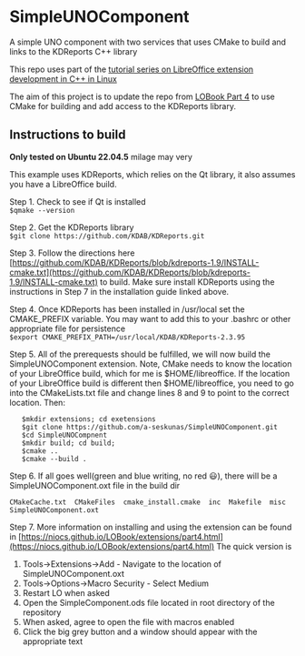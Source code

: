 # SimpleUNOComponent
A simple UNO component with two services that uses CMake to build and links to the KDReports C++ library

This repo uses part of the [tutorial series on LibreOffice extension development in C++ in Linux](https://niocs.github.io/LOBook/extensions/index.html)

The aim of this project is to update the repo from [LOBook Part 4](https://niocs.github.io/LOBook/extensions/part4.html) to use CMake for building
and add access to the KDReports library.

## Instructions to build
**Only tested on Ubuntu 22.04.5** milage may very

This example uses KDReports, which relies on the Qt library, it also assumes you have a LibreOffice build.

Step 1. Check to see if Qt is installed\
  ```$qmake --version```

Step 2. Get the KDReports library\
  ```$git clone https://github.com/KDAB/KDReports.git```

Step 3. Follow the directions here [https://github.com/KDAB/KDReports/blob/kdreports-1.9/INSTALL-cmake.txt](https://github.com/KDAB/KDReports/blob/kdreports-1.9/INSTALL-cmake.txt)
   to build. Make sure install KDReports using the instructions in Step 7 in the installation guide linked above.

Step 4. Once KDReports has been installed in /usr/local set the CMAKE_PREFIX variable.
   You may want to add this to your .bashrc or other appropriate file for persistence\
   ```$export CMAKE_PREFIX_PATH=/usr/local/KDAB/KDReports-2.3.95```

Step 5. All of the prerequests should be fulfilled, we will now build the SimpleUNOComponent extension. Note, CMake needs to know the location of your LibreOffice build, which for me is $HOME/libreoffice. If the location of your LibreOffice build is different then $HOME/libreoffice, you need to go into the CMakeLists.txt file and change lines 8 and 9 to point to the correct location. Then:
```
   $mkdir extensions; cd exetensions
   $git clone https://github.com/a-seskunas/SimpleUNOComponent.git
   $cd SimpleUNOCompnent
   $mkdir build; cd build;
   $cmake ..
   $cmake --build .
```
Step 6. If all goes well(green and blue writing, no red 😃), there will be a SimpleUNOComponent.oxt file in the build dir
```
CMakeCache.txt  CMakeFiles  cmake_install.cmake  inc  Makefile  misc  SimpleUNOComponent.oxt
```

Step 7. More information on installing and using the extension can be found in [https://niocs.github.io/LOBook/extensions/part4.html](https://niocs.github.io/LOBook/extensions/part4.html)
   The quick version is
   1. Tools->Extensions->Add - Navigate to the location of SimpleUNOComponent.oxt
   2. Tools->Options->Macro Security - Select Medium
   3. Restart LO when asked
   4. Open the SimpleComponent.ods file located in root directory of the repository
   5. When asked, agree to open the file with macros enabled
   6. Click the big grey button and a window should appear with the appropriate text
